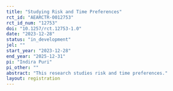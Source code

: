 ```yaml
---
title: "Studying Risk and Time Preferences"
rct_id: "AEARCTR-0012753"
rct_id_num: "12753"
doi: "10.1257/rct.12753-1.0"
date: "2023-12-28"
status: "in_development"
jel: ""
start_year: "2023-12-28"
end_year: "2025-12-31"
pi: "Indira Puri"
pi_other: ""
abstract: "This research studies risk and time preferences."
layout: registration
---
```


